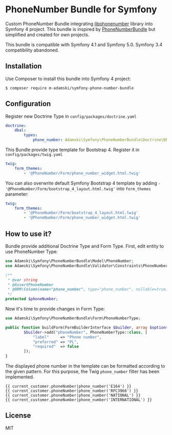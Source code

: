 # PhoneNumber Bundle for Symfony

Custom PhoneNumber Bundle integrating [libphonenumber](https://github.com/giggsey/libphonenumber-for-php) library into Symfony 4 project. This bundle is inspired by [PhoneNumberBundle](https://github.com/misd-service-development/phone-number-bundle) but simplified and created for own projects.

This bundle is compatible with Symfony 4.1 and Symfony 5.0. Symfony 3.4 compatibility abandoned.

## Installation

Use Composer to install this bundle into Symfony 4 project:

```
$ composer require m-adamski/symfony-phone-number-bundle
```

## Configuration

Register new Doctrine Type in ``config/packages/doctrine.yaml``

```yaml
doctrine:
    dbal:
        types:
            phone_number: Adamski\Symfony\PhoneNumberBundle\Doctrine\DBAL\Types\PhoneNumberType
```

This Bundle provide type template for Bootstrap 4. Register it in ``config/packages/twig.yaml``

```yaml
twig:
    form_themes:
        - '@PhoneNumber/Form/phone_number_widget.html.twig'
```

You can also overwrite default Symfony Bootstrap 4 template by adding ``- '@PhoneNumber/Form/bootstrap_4_layout.html.twig'`` into ``form_themes`` parameter:

```yaml
twig:
    form_themes:
        - '@PhoneNumber/Form/bootstrap_4_layout.html.twig'
        - '@PhoneNumber/Form/phone_number_widget.html.twig'
```

## How to use it?

Bundle provide additional Doctrine Type and Form Type. First, edit entity to use PhoneNumber Type:

```php
use Adamski\Symfony\PhoneNumberBundle\Model\PhoneNumber;
use Adamski\Symfony\PhoneNumberBundle\Validator\Constraints\PhoneNumber as AssertPhoneNumber;

/**
 * @var string
 * @AssertPhoneNumber
 * @ORM\Column(name="phone_number", type="phone_number", nullable=true)
 */
protected $phoneNumber;
```

Now it's time to provide changes in Form Type:

```php
use Adamski\Symfony\PhoneNumberBundle\Form\PhoneNumberType;

public function buildForm(FormBuilderInterface $builder, array $options) {
        $builder->add("phoneNumber", PhoneNumberType::class, [
            "label"     => "Phone number",
            "preferred" => "PL",
            "required"  => false
        ]);
}
```

The displayed phone number in the template can be formatted according to the given pattern.
For this purpose, the Twig ``phone_number`` filter has been implemented.

```twig
{{ current_customer.phoneNumber|phone_number('E164') }}
{{ current_customer.phoneNumber|phone_number('RFC3966') }}
{{ current_customer.phoneNumber|phone_number('NATIONAL') }}
{{ current_customer.phoneNumber|phone_number('INTERNATIONAL') }}
```

## License

MIT
